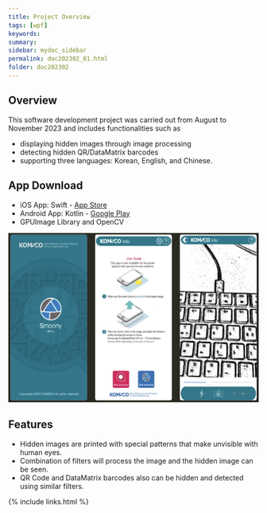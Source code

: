 ```yaml
---
title: Project Overview
tags: [wpf]
keywords:
summary: 
sidebar: mydoc_sidebar
permalink: doc202302_01.html
folder: doc202302
---
```


## Overview

This software development project was carried out from August to November 2023 and includes functionalities such as 

- displaying hidden images through image processing
- detecting hidden QR/DataMatrix barcodes
- supporting three languages: Korean, English, and Chinese.

## App Download

- iOS App: Swift - [App Store](https://apps.apple.com/us/app/smoony/id938560544)
- Android App: Kotlin - [Google Play](https://play.google.com/store/apps/details?id=com.komsco.android.smoony&pcampaignid=web_share)
- GPUImage Library and OpenCV

![Smoony Screen Shots](Smoony_ScreenShots.png)


## Features

- Hidden images are printed with special patterns that make unvisible with human eyes.
- Combination of filters will process the image and the hidden image can be seen.
- QR Code and DataMatrix barcodes also can be hidden and detected using similar filters.




{% include links.html %}
